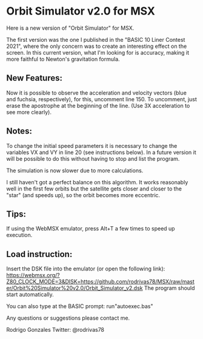 

Orbit Simulator v2.0 for MSX
============================



Here is a new version of "Orbit Simulator" for MSX.


The first version was the one I published in the "BASIC 10 Liner Contest 2021", where the only concern was to create an interesting effect on the screen.
In this current version, what I'm looking for is accuracy, making it more faithful to Newton's gravitation formula.

New Features:
-------------

Now it is possible to observe the acceleration and velocity vectors (blue and fuchsia, respectively), for this, uncomment line 150. To uncomment, just erase the apostrophe at the beginning of the line. (Use 3X acceleration to see more clearly).

Notes:
------

To change the initial speed parameters it is necessary to change the variables VX and VY in line 20 (see instructions below). In a future version it will be possible to do this without having to stop and list the program.

The simulation is now slower due to more calculations.

I still haven't got a perfect balance on this algorithm. It works reasonably well in the first few orbits but the satellite gets closer and closer to the "star" (and speeds up), so the orbit becomes more eccentric.

Tips:
-----

If using the WebMSX emulator, press Alt+T a few times to speed up execution.

Load instruction:
-----------------

Insert the DSK file into the emulator (or open the following link):
https://webmsx.org/?Z80_CLOCK_MODE=3&DISK=https://github.com/rodrivas78/MSX/raw/master/Orbit%20Simulator%20v2.0/Orbit_Simulator_v2.dsk
The program should start automatically.

You can also type at the BASIC prompt:
run"autoexec.bas" <ENTER>

Any questions or suggestions please contact me.

Rodrigo Gonzales
Twitter: @rodrivas78

